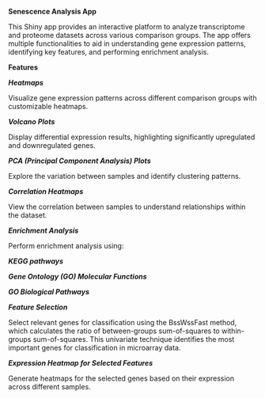 **Senescence Analysis App**

This Shiny app provides an interactive platform to analyze transcriptome and proteome datasets across various comparison groups. The app offers multiple functionalities to aid in understanding gene expression patterns, identifying key features, and performing enrichment analysis.

**Features**


***Heatmaps***

Visualize gene expression patterns across different comparison groups with customizable heatmaps.

***Volcano Plots***

Display differential expression results, highlighting significantly upregulated and downregulated genes.

***PCA (Principal Component Analysis) Plots***

Explore the variation between samples and identify clustering patterns.

***Correlation Heatmaps***

View the correlation between samples to understand relationships within the dataset.

***Enrichment Analysis***

Perform enrichment analysis using:

***KEGG pathways***

***Gene Ontology (GO) Molecular Functions***

***GO Biological Pathways***

***Feature Selection***

Select relevant genes for classification using the BssWssFast method, which calculates the ratio of between-groups sum-of-squares to within-groups sum-of-squares. This univariate technique identifies the most important genes for classification in microarray data.

***Expression Heatmap for Selected Features***

Generate heatmaps for the selected genes based on their expression across different samples.

